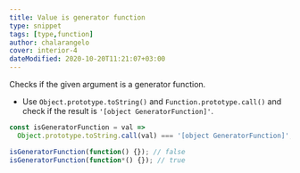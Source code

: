 ```yaml
---
title: Value is generator function
type: snippet
tags: [type,function]
author: chalarangelo
cover: interior-4
dateModified: 2020-10-20T11:21:07+03:00
---
```


Checks if the given argument is a generator function.

- Use `Object.prototype.toString()` and `Function.prototype.call()` and check if the result is `'[object GeneratorFunction]'`.

```js
const isGeneratorFunction = val =>
  Object.prototype.toString.call(val) === '[object GeneratorFunction]';
```

```js
isGeneratorFunction(function() {}); // false
isGeneratorFunction(function*() {}); // true
```
